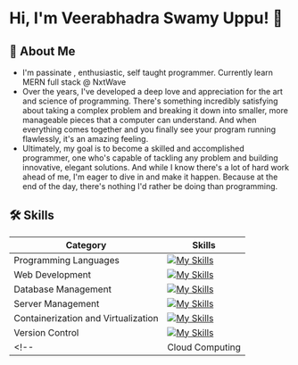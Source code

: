 
# Hi, I'm Veerabhadra Swamy Uppu! 👋

## 🚀 About Me
- I'm passinate , enthusiastic, self taught programmer. Currently learn MERN full stack @ NxtWave
- Over the years, I've developed a deep love and appreciation for the art and science of programming. There's something incredibly satisfying about taking a complex problem and breaking it down into smaller, more manageable pieces that a computer can understand. And when everything comes together and you finally see your program running flawlessly, it's an amazing feeling.
- Ultimately, my goal is to become a skilled and accomplished programmer, one who's capable of tackling any problem and building innovative, elegant solutions. And while I know there's a lot of hard work ahead of me, I'm eager to dive in and make it happen. Because at the end of the day, there's nothing I'd rather be doing than programming.


<!-- <p align="left"> <img src="https://komarev.com/ghpvc/?username=ultra-hash&label=Profile%20views&color=0e75b6&style=flat" alt="ultra-hash" /> </p> -->

## 🛠 Skills

| Category | Skills |
| --- | --- |
| Programming Languages | [![My Skills](https://skillicons.dev/icons?i=python,javascript,php&theme=light)](https://skillicons.dev) |
| Web Development | [![My Skills](https://skillicons.dev/icons?i=html,css,expressjs,django&theme=light)](https://skillicons.dev) |
| Database Management | [![My Skills](https://skillicons.dev/icons?i=mysql,sqlite&theme=light)](https://skillicons.dev) |
| Server Management | [![My Skills](https://skillicons.dev/icons?i=linux,nginx&theme=light)](https://skillicons.dev) |
| Containerization and Virtualization | [![My Skills](https://skillicons.dev/icons?i=docker&theme=light)](https://skillicons.dev) |
| Version Control | [![My Skills](https://skillicons.dev/icons?i=git&theme=light)](https://skillicons.dev) |
<!-- | Cloud Computing | [![My Skills](https://skillicons.dev/icons?i=aws,azure&theme=light)](https://skillicons.dev) | -->

